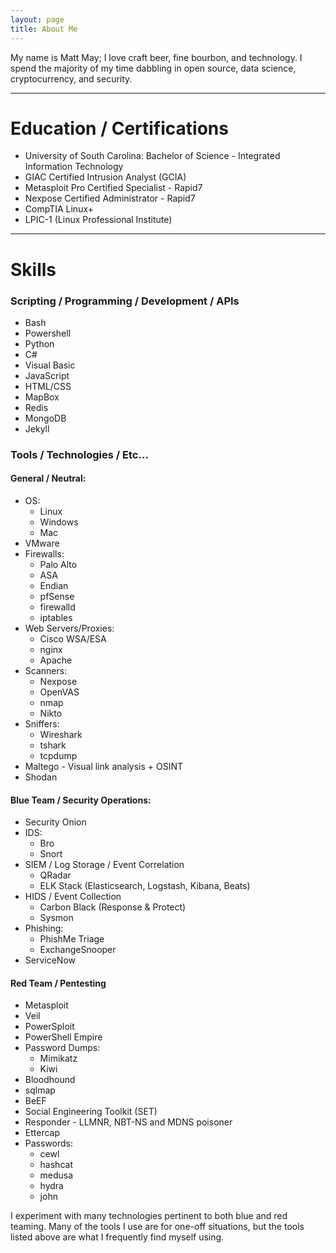 ```yaml
---
layout: page
title: About Me
---
```


My name is Matt May; I love craft beer, fine bourbon, and technology. I spend the majority of my time dabbling in open source, data science, cryptocurrency, and security.

---

# Education / Certifications
- University of South Carolina: Bachelor of Science - Integrated Information Technology
- GIAC Certified Intrusion Analyst (GCIA)
- Metasploit Pro Certified Specialist - Rapid7
- Nexpose Certified Administrator - Rapid7
- CompTIA Linux+
- LPIC-1 (Linux Professional Institute)

---

# Skills

### Scripting / Programming / Development / APIs
- Bash
- Powershell
- Python
- C#
- Visual Basic
- JavaScript
- HTML/CSS
- MapBox
- Redis
- MongoDB
- Jekyll

### Tools / Technologies / Etc...
#### General / Neutral:
- OS:
  - Linux
  - Windows
  - Mac
- VMware
- Firewalls:
  - Palo Alto
  - ASA
  - Endian
  - pfSense
  - firewalld
  - iptables
- Web Servers/Proxies:
  - Cisco WSA/ESA
  - nginx
  - Apache
- Scanners:
  - Nexpose
  - OpenVAS
  - nmap
  - Nikto
- Sniffers:
  - Wireshark
  - tshark
  - tcpdump
- Maltego - Visual link analysis + OSINT
- Shodan

#### Blue Team / Security Operations:
- Security Onion
- IDS:
  - Bro
  - Snort
- SIEM / Log Storage / Event Correlation
  - QRadar
  - ELK Stack (Elasticsearch, Logstash, Kibana, Beats)
- HIDS / Event Collection
  - Carbon Black (Response & Protect)
  - Sysmon
- Phishing:
  - PhishMe Triage
  - ExchangeSnooper
- ServiceNow

#### Red Team / Pentesting
- Metasploit
- Veil
- PowerSploit
- PowerShell Empire
- Password Dumps:
  - Mimikatz
  - Kiwi
- Bloodhound
- sqlmap
- BeEF
- Social Engineering Toolkit (SET) 
- Responder - LLMNR, NBT-NS and MDNS poisoner
- Ettercap
- Passwords:
  - cewl
  - hashcat
  - medusa
  - hydra
  - john

I experiment with many technologies pertinent to both blue and red teaming. Many of the tools I use are for one-off situations, but the tools listed above are what I frequently find myself using.
